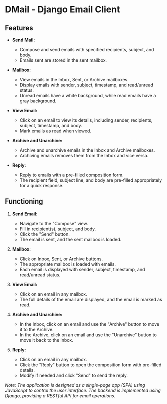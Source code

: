 # DMail - Django Email Client

## Features

- **Send Mail:**
  - Compose and send emails with specified recipients, subject, and body.
  - Emails sent are stored in the sent mailbox.

- **Mailbox:**
  - View emails in the Inbox, Sent, or Archive mailboxes.
  - Display emails with sender, subject, timestamp, and read/unread status.
  - Unread emails have a white background, while read emails have a gray background.

- **View Email:**
  - Click on an email to view its details, including sender, recipients, subject, timestamp, and body.
  - Mark emails as read when viewed.

- **Archive and Unarchive:**
  - Archive and unarchive emails in the Inbox and Archive mailboxes.
  - Archiving emails removes them from the Inbox and vice versa.

- **Reply:**
  - Reply to emails with a pre-filled composition form.
  - The recipient field, subject line, and body are pre-filled appropriately for a quick response.

## Functioning

1. **Send Email:**
   - Navigate to the "Compose" view.
   - Fill in recipient(s), subject, and body.
   - Click the "Send" button.
   - The email is sent, and the sent mailbox is loaded.

2. **Mailbox:**
   - Click on Inbox, Sent, or Archive buttons.
   - The appropriate mailbox is loaded with emails.
   - Each email is displayed with sender, subject, timestamp, and read/unread status.

3. **View Email:**
   - Click on an email in any mailbox.
   - The full details of the email are displayed, and the email is marked as read.

4. **Archive and Unarchive:**
   - In the Inbox, click on an email and use the "Archive" button to move it to the Archive.
   - In the Archive, click on an email and use the "Unarchive" button to move it back to the Inbox.

5. **Reply:**
   - Click on an email in any mailbox.
   - Click the "Reply" button to open the composition form with pre-filled details.
   - Modify if needed and click "Send" to send the reply.

*Note: The application is designed as a single-page app (SPA) using JavaScript to control the user interface. The backend is implemented using Django, providing a RESTful API for email operations.*
